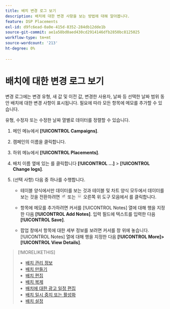 ```yaml
---
title: 배치 변경 로그 보기
description: 배치에 대한 변경 사항을 보는 방법에 대해 알아봅니다.
feature: DSP Placements
exl-id: d9fc6ead-0a0e-415d-8352-284db12dde1b
source-git-commit: ae1a58bd0aed430cd2914146dfb2850bc8125025
workflow-type: tm+mt
source-wordcount: '213'
ht-degree: 0%

---
```


# 배치에 대한 변경 로그 보기

변경 로그에는 변경 유형, 새 값 및 이전 값, 변경한 사용자, 날짜 등 선택한 날짜 범위 동안 배치에 대한 변경 사항이 표시됩니다. 필요에 따라 모든 항목에 메모를 추가할 수 있습니다.

유형, 수정자 또는 수정한 날짜 열별로 데이터를 정렬할 수 있습니다.

1. 메인 메뉴에서 **[!UICONTROL Campaigns]**.

1. 캠페인의 이름을 클릭합니다.

1. 하위 메뉴에서 **[!UICONTROL Placements]**.

1. 배치 이름 옆에 있는 를 클릭합니다  **[!UICONTROL ...]** > **[!UICONTROL Change logs]**.

1. (선택 사항) 다음 중 하나를 수행합니다.

   * 테이블 양식에서만 데이터를 보는 것과 테이블 및 차트 양식 모두에서 데이터를 보는 것을 전환하려면 ![테이블 및 차트 보기](/help/dsp/assets/table-plus-chart-view.png "테이블 및 차트 보기") 또는 ![표 보기](/help/dsp/assets/table-view.png "표 보기") 오른쪽 위 도구 모음에서 를 클릭합니다.

   * 항목에 메모를 추가하려면 커서를 [!UICONTROL Notes] 열에 대해 행을 지정한 다음 **[!UICONTROL Add Notes]**. 입력 필드에 텍스트를 입력한 다음 **[!UICONTROL Save]**.

   * 팝업 창에서 항목에 대한 세부 정보를 보려면 커서를 창 위에 놓습니다. [!UICONTROL Notes] 열에 대해 행을 지정한 다음 **[!UICONTROL More]>[!UICONTROL View Details]**.


>[!MORELIKETHIS]
>
>* [배치 관리 정보](placement-about.md)
>* [배치 만들기](placement-create.md)
>* [배치 편집](placement-edit.md)
>* [배치 복제](placement-duplicate.md)
>* [배치에 대한 광고 일정 편집](placement-edit-ad-schedule.md)
>* [배치 일시 중지 또는 활성화](placement-pause-activate.md)
>* [배치 설정](placement-settings.md)
